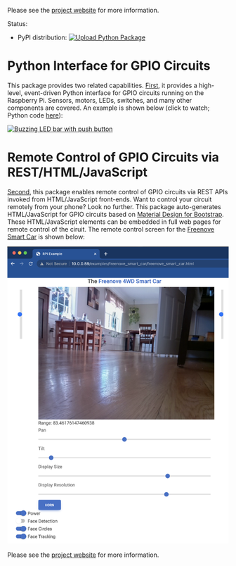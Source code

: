 Please see the [project website](https://matthewgerber.github.io/raspberry-py/) for more information.

Status:
* PyPI distribution:  [![Upload Python Package](https://github.com/MatthewGerber/raspberry-py/actions/workflows/python-publish.yml/badge.svg)](https://github.com/MatthewGerber/raspberry-py/actions/workflows/python-publish.yml)

# Python Interface for GPIO Circuits
This package provides two related capabilities. 
[First](https://matthewgerber.github.io/raspberry-py/raspberry-py/python-gpio.html), it provides a high-level, 
event-driven Python interface for GPIO circuits running on the Raspberry Pi. Sensors, motors, LEDs, switches, and many 
other components are covered. An example is shown below (click to watch; Python code
[here](https://github.com/MatthewGerber/raspberry-py/blob/main/src/raspberry_py/gpio/examples/buzzing_led_bar_with_button.py)):

[![Buzzing LED bar with push button](https://img.youtube.com/vi/e6PrM2QVSA4/0.jpg)](https://www.youtube.com/watch?v=e6PrM2QVSA4)

# Remote Control of GPIO Circuits via REST/HTML/JavaScript
[Second](https://matthewgerber.github.io/raspberry-py/raspberry-py/remote-gpio.html), this package enables remote 
control of GPIO circuits via REST APIs invoked from HTML/JavaScript front-ends. Want to control your circuit remotely 
from your phone? Look no further. This package auto-generates HTML/JavaScript for GPIO circuits based on 
[Material Design for Bootstrap](https://mdbootstrap.com). These HTML/JavaScript elements can be embedded in full web 
pages for remote control of the ciruit. The remote control screen for the 
[Freenove Smart Car](https://matthewgerber.github.io/raspberry-py/raspberry-py/smart-car.html) is shown below:

![freenove-smart-car](docs/raspberry-py/smart-car.png)

Please see the [project website](https://matthewgerber.github.io/raspberry-py/) for more information.